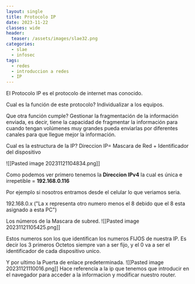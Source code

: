 ```yaml
---
layout: single
title: Protocolo IP
date: 2023-11-22
classes: wide
header:
  teaser: /assets/images/slae32.png
categories:
  - slae
  - infosec
tags:
  - redes
  - introduccion a redes
  - IP
---
```


El Protocolo IP es el protocolo de internet mas conocido.

Cual es la función de este protocolo?
	Individualizar a los equipos.

Que otra función cumple?
	Gestionar la fragmentación de la información enviada, es decir, tiene la capacidad de fragmentar la información para cuando tengan volúmenes muy grandes pueda enviarlas por diferentes canales para que llegue mejor la información.

Cual es la estructura de la IP?
	Direccion IP= Mascara de Red + Identificador del dispositivo

![[Pasted image 20231121104834.png]]

Como podemos ver primero tenemos la **Direccion IPv4** la cual es única e irrepetible = **192.168.0.116**

Por ejemplo si nosotros entramos desde el celular lo que veriamos seria.

192.168.0.x ("La x representa otro numero menos el 8 debido que el 8 esta asignado a esta PC")

Los números de la Mascara de subred.
![[Pasted image 20231121105425.png]]

Estos numeros son los que identifican los numeros FIJOS de nuestra IP. Es decir los 3 primeros Octetos siempre van a ser fijo, y el 0 va a ser el identificador de cada dispositivo unico.


Y por ultimo la Puerta de enlace predeterminada.
![[Pasted image 20231121110016.png]]
Hace referencia a la ip que tenemos que introducir en el navegador para acceder a la informacion y modificar nuestro router.

